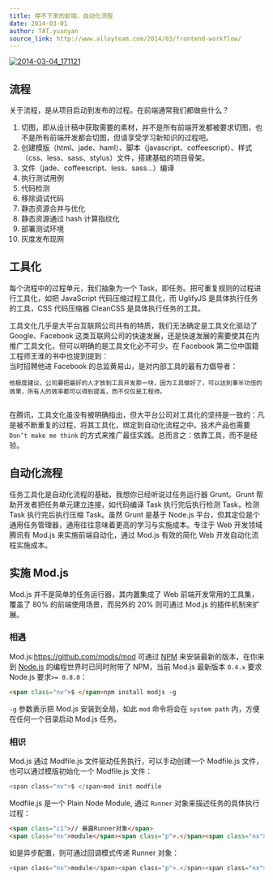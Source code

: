```yaml
---
title: 停不下来的前端，自动化流程
date: 2014-03-01
author: TAT.yuanyan
source_link: http://www.alloyteam.com/2014/03/frontend-workflow/
---
```


<!-- {% raw %} - for jekyll -->

[![2014-03-04_171121](http://www.alloyteam.com/wp-content/uploads/2014/03/2014-03-04_171121.png)](http://www.alloyteam.com/wp-content/uploads/2014/03/2014-03-04_171121.png)

## 流程

关于流程，是从项目启动到发布的过程。在前端通常我们都做些什么？

1.  切图，即从设计稿中获取需要的素材，并不是所有前端开发都被要求切图，也不是所有前端开发都会切图，但请享受学习新知识的过程吧。
2.  创建模版（html、jade、haml）、脚本（javascript、coffeescript）、样式（css、less、sass、stylus）文件，搭建基础的项目骨架。
3.  文件（jade、coffeescript、less、sass...）编译
4.  执行测试用例
5.  代码检测
6.  移除调试代码
7.  静态资源合并与优化
8.  静态资源通过 hash 计算指纹化
9.  部署测试环境
10. 灰度发布现网

## [](http://www.alloyteam.com/2014/03/frontend-workflow/#%E5%B7%A5%E5%85%B7%E5%8C%96)工具化

每个流程中的过程单元，我们抽象为一个 Task，即任务。把可重复规则的过程进行工具化，如把 JavaScript 代码压缩过程工具化，而 UglifyJS 是具体执行任务的工具，CSS 代码压缩器 CleanCSS 是具体执行任务的工具。

工具文化几乎是大平台互联网公司共有的特质，我们无法确定是工具文化驱动了 Google、Facebook 这类互联网公司的快速发展，还是快速发展的需要使其在内推广工具文化，但可以明确的是工具文化必不可少。在 Facebook 第二位中国籍工程师王淮的书中也提到提到：  
当时招聘他进 Facebook 的总监黄易山，是对内部工具的最有力倡导者：

    他极度建议，公司要把最好的人才放到工具开发那一块，因为工具做好了，可以达到事半功倍的效果，所有人的效率都可以得到提高，而不仅仅是工程师。
     

在腾讯，工具文化虽没有被明确指出，但大平台公司对工具化的坚持是一致的：凡是被不断重复的过程，将其工具化，绑定到自动化流程之中。技术产品也需要 `Don’t make me think` 的方式来推广最佳实践。总而言之：依靠工具，而不是经验。

## [](http://www.alloyteam.com/2014/03/frontend-workflow/#%E8%87%AA%E5%8A%A8%E5%8C%96%E6%B5%81%E7%A8%8B)自动化流程

任务工具化是自动化流程的基础，我想你已经听说过任务运行器 Grunt。Grunt 帮助开发者把任务单元建立连接，如代码编译 Task 执行完后执行检测 Task，检测 Task 执行完后执行压缩 Task。虽然 Grunt 是基于 Node.js 平台，但其定位是个通用任务管理器，通用往往意味着更高的学习与实施成本。专注于 Web 开发领域腾讯有 Mod.js 来实施前端自动化，通过 Mod.js 有效的简化 Web 开发自动化流程实施成本。

## [](http://www.alloyteam.com/2014/03/frontend-workflow/#%E5%AE%9E%E6%96%BDmodjs)实施 Mod.js

Mod.js 并不是简单的任务运行器，其内置集成了 Web 前端开发常用的工具集，覆盖了 80% 的前端使用场景，而另外的 20% 则可通过 Mod.js 的插件机制来扩展。

### [](http://www.alloyteam.com/2014/03/frontend-workflow/#%E7%9B%B8%E9%81%87)相遇

Mod.js:<https://github.com/modjs/mod> 可通过 [NPM](https://npmjs.org/) 来安装最新的版本，在你来到 [Node.js](http://nodejs.org/) 的编程世界时已同时附带了 NPM，当前 Mod.js 最新版本 `0.4.x` 要求 Node.js 要求`>= 0.8.0`：

```html
<span class="nv">$ </span>npm install modjs -g
```

`-g` 参数表示把 Mod.js 安装到全局，如此 `mod` 命令将会在 `system path` 内，方便在任何一个目录启动 Mod.js 任务。

### [](http://www.alloyteam.com/2014/03/frontend-workflow/#%E7%9B%B8%E8%AF%86)相识

Mod.js 通过 Modfile.js 文件驱动任务执行，可以手动创建一个 Modfile.js 文件，也可以通过模版初始化一个 Modfile.js 文件：

```c
<span class="nv">$ </span>mod init modfile
```

Modfile.js 是一个 Plain Node Module, 通过 `Runner` 对象来描述任务的具体执行过程：

```html
<span class="c1">// 暴露Runner对象</span>
<span class="nx">module</span><span class="p">.</span><span class="nx">exports</span> <span class="o">=</span> <span class="p">{}</span>
```

如是异步配置，则可通过回调模式传递 Runner 对象：

```c
<span class="nx">module</span><span class="p">.</span><span class="nx">exports</span> <span class="o">=</span> <span class
```


<!-- {% endraw %} - for jekyll -->